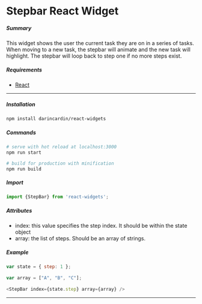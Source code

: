 # Stepbar React Widget

##### Summary
This widget shows the user the current task they are on in a series of tasks. When moving to a new
task, the stepbar will animate and the new task will highlight. The stepbar will loop back to step one if no more steps exist.

##### Requirements
  + [React](https://reactjs.org/)

-----
##### Installation 

```bash
npm install darincardin/react-widgets
```

##### Commands

```bash
# serve with hot reload at localhost:3000
npm run start

# build for production with minification
npm run build
```

##### Import 

```javascript
import {StepBar} from 'react-widgets';
```



##### Attributes

* index: this value specifies the step index. It should be within the state object
* array: the list of steps. Should be an array of strings.

#####  Example

```javascript
var state = { step: 1 };
	
var array = ["A", "B", "C"];
	
<StepBar index={state.step} array={array} />
```
-----

